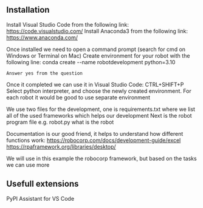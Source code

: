 ## Installation ##

Install Visual Studio Code from the following link: https://code.visualstudio.com/
Install Anaconda3 from the following link: https://www.anaconda.com/

Once installed we need to open a command prompt (search for cmd on Windows or Terminal on Mac)
Create environment for your robot with the following line:
    conda create --name robotdevelopment python=3.10

    Answer yes from the question

Once it completed we can use it in Visual Studio Code:
CTRL+SHIFT+P
Select python interpreter, and choose the newly created environment. For each robot it would be good to use separate environment

We use two files for the development, one is requirements.txt where we list all of the used frameworks which helps our development
Next is the robot program file e.g. robot.py what is the robot 

Documentation is our good friend, it helps to understand how different functions work:
https://robocorp.com/docs/development-guide/excel
https://rpaframework.org/libraries/desktop/

We will use in this example the robocorp framework, but based on the tasks we can use more

## Usefull extensions ##
PyPI Assistant for VS Code